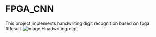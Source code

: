 # FPGA_CNN
This project implements handwriting digit recognition based on fpga.
#Result
![image](https://user-images.githubusercontent.com/55587343/231059790-96a8b20a-baff-4c34-ba54-f37c01473faf.png)
Hnadwriting digit
